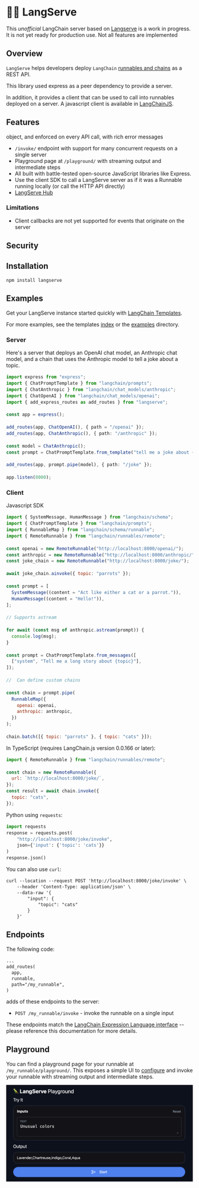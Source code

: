 # 🦜️🏓 LangServe

This _unofficial_ LangChain server based on [Langserve](https://python.langchain.com/docs/langserve) is a work in progress. It is not yet ready for production use. Not all features are implemented

## Overview[​](#overview "Direct link to Overview")

`LangServe` helps developers deploy `LangChain` [runnables and chains](https://js.langchain.com/docs/expression_language/) as a REST API.

This library used express as a peer dependency to provide a server.

In addition, it provides a client that can be used to call into runnables deployed on a server. A javascript client is available in [LangChainJS](https://js.langchain.com/docs/api/runnables_remote/classes/RemoteRunnable).

## Features[​](#features "Direct link to Features")

object, and enforced on every API call, with rich error messages

- `/invoke/` endpoint with support for many concurrent requests on a single server
- Playground page at `/playground/` with streaming output and intermediate steps
- All built with battle-tested open-source JavaScript libraries like Express.
- Use the client SDK to call a LangServe server as if it was a Runnable running locally (or call the HTTP API directly)
- [LangServe Hub](https://github.com/langchain-ai/langchain/blob/master/templates/README.md)

### Limitations[​](#limitations "Direct link to Limitations")

- Client callbacks are not yet supported for events that originate on the server

## Security[​](#security "Direct link to Security")

## Installation[​](#installation "Direct link to Installation")

```shell
npm install langserve
```

## Examples[​](#examples "Direct link to Examples")

Get your LangServe instance started quickly with [LangChain Templates](https://github.com/langchain-ai/langchain/blob/master/templates/README.md).

For more examples, see the templates [index](https://github.com/langchain-ai/langchain/blob/master/templates/docs/INDEX.md) or the [examples](https://github.com/langchain-ai/langserve/tree/main/examples) directory.

### Server[​](#server "Direct link to Server")

Here's a server that deploys an OpenAI chat model, an Anthropic chat model, and a chain that uses the Anthropic model to tell a joke about a topic.

```typescript
import express from "express";
import { ChatPromptTemplate } from "langchain/prompts";
import { ChatAnthropic } from "langchain/chat_models/anthropic";
import { ChatOpenAI } from "langchain/chat_models/openai";
import { add_express_routes as add_routes } from "langserve";

const app = express();

add_routes(app, ChatOpenAI(), { path = "/openai" });
add_routes(app, ChatAnthropic(), { path: "/anthropic" });

const model = ChatAnthropic();
const prompt = ChatPromptTemplate.from_template("tell me a joke about {topic}");

add_routes(app, prompt.pipe(model), { path: "/joke" });

app.listen(8000);
```

### Client[​](#client "Direct link to Client")

Javascript SDK

```javascript
import { SystemMessage, HumanMessage } from "langchain/schema";
import { ChatPromptTemplate } from "langchain/prompts";
import { RunnableMap } from "langchain/schema/runnable";
import { RemoteRunnable } from "langchain/runnables/remote";

const openai = new RemoteRunnable("http://localhost:8000/openai/");
const anthropic = new RemoteRunnable("http://localhost:8000/anthropic/");
const joke_chain = new RemoteRunnable("http://localhost:8000/joke/");

await joke_chain.ainvoke({ topic: "parrots" });

const prompt = [
  SystemMessage((content = "Act like either a cat or a parrot.")),
  HumanMessage((content = "Hello!")),
];

// Supports astream

for await (const msg of anthropic.astream(prompt)) {
  console.log(msg);
}

const prompt = ChatPromptTemplate.from_messages([
  ["system", "Tell me a long story about {topic}"],
]);

//  Can define custom chains

const chain = prompt.pipe(
  RunnableMap({
    openai: openai,
    anthropic: anthropic,
  })
);

chain.batch([{ topic: "parrots" }, { topic: "cats" }]);
```

In TypeScript (requires LangChain.js version 0.0.166 or later):

```javascript
import { RemoteRunnable } from "langchain/runnables/remote";

const chain = new RemoteRunnable({
  url: `http://localhost:8000/joke/`,
});
const result = await chain.invoke({
  topic: "cats",
});
```

Python using `requests`:

```python
import requests
response = requests.post(
    "http://localhost:8000/joke/invoke",
    json={'input': {'topic': 'cats'}}
)
response.json()
```

You can also use `curl`:

```shell
curl --location --request POST 'http://localhost:8000/joke/invoke' \
    --header 'Content-Type: application/json' \
    --data-raw '{
        "input": {
            "topic": "cats"
        }
    }'
```

## Endpoints[​](#endpoints "Direct link to Endpoints")

The following code:

    ...
    add_routes(
      app,
      runnable,
      path="/my_runnable",
    )

adds of these endpoints to the server:

- `POST /my_runnable/invoke` - invoke the runnable on a single input

These endpoints match the [LangChain Expression Language interface](https://python.langchain.com/docs/expression_language/interface) -- please reference this documentation for more details.

## Playground[​](#playground "Direct link to Playground")

You can find a playground page for your runnable at `/my_runnable/playground/`. This exposes a simple UI to [configure](https://python.langchain.com/docs/expression_language/how_to/configure) and invoke your runnable with streaming output and intermediate steps.

![ui image](./docs/ui-001.png)
